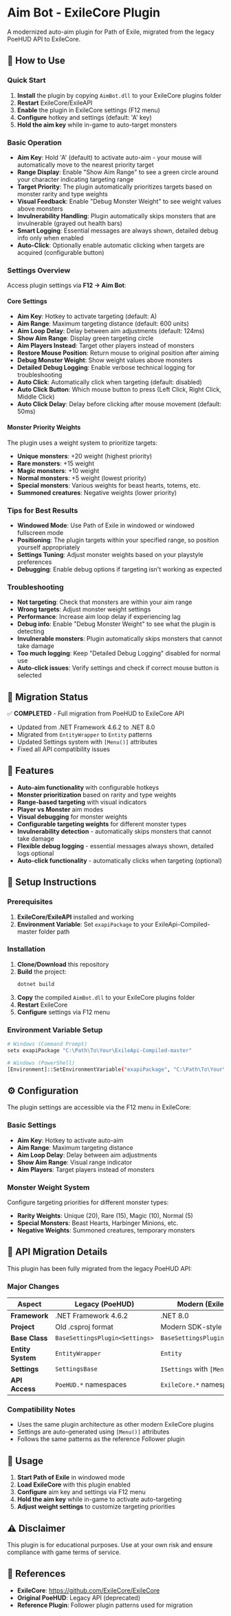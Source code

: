 # Aim Bot - ExileCore Plugin

A modernized auto-aim plugin for Path of Exile, migrated from the legacy PoeHUD API to ExileCore.

## 🚀 How to Use

### Quick Start
1. **Install** the plugin by copying `AimBot.dll` to your ExileCore plugins folder
2. **Restart** ExileCore/ExileAPI
3. **Enable** the plugin in ExileCore settings (F12 menu)
4. **Configure** hotkey and settings (default: 'A' key)
5. **Hold the aim key** while in-game to auto-target monsters

### Basic Operation
- **Aim Key**: Hold 'A' (default) to activate auto-aim - your mouse will automatically move to the nearest priority target
- **Range Display**: Enable "Show Aim Range" to see a green circle around your character indicating targeting range
- **Target Priority**: The plugin automatically prioritizes targets based on monster rarity and type weights
- **Visual Feedback**: Enable "Debug Monster Weight" to see weight values above monsters
- **Invulnerability Handling**: Plugin automatically skips monsters that are invulnerable (grayed out health bars)
- **Smart Logging**: Essential messages are always shown, detailed debug info only when enabled
- **Auto-Click**: Optionally enable automatic clicking when targets are acquired (configurable button)

### Settings Overview
Access plugin settings via **F12 → Aim Bot**:

#### Core Settings
- **Aim Key**: Hotkey to activate targeting (default: A)
- **Aim Range**: Maximum targeting distance (default: 600 units)
- **Aim Loop Delay**: Delay between aim adjustments (default: 124ms)
- **Show Aim Range**: Display green targeting circle
- **Aim Players Instead**: Target other players instead of monsters
- **Restore Mouse Position**: Return mouse to original position after aiming
- **Debug Monster Weight**: Show weight values above monsters
- **Detailed Debug Logging**: Enable verbose technical logging for troubleshooting
- **Auto Click**: Automatically click when targeting (default: disabled)
- **Auto Click Button**: Which mouse button to press (Left Click, Right Click, Middle Click)
- **Auto Click Delay**: Delay before clicking after mouse movement (default: 50ms)

#### Monster Priority Weights
The plugin uses a weight system to prioritize targets:
- **Unique monsters**: +20 weight (highest priority)
- **Rare monsters**: +15 weight
- **Magic monsters**: +10 weight  
- **Normal monsters**: +5 weight (lowest priority)
- **Special monsters**: Various weights for beast hearts, totems, etc.
- **Summoned creatures**: Negative weights (lower priority)

### Tips for Best Results
- **Windowed Mode**: Use Path of Exile in windowed or windowed fullscreen mode
- **Positioning**: The plugin targets within your specified range, so position yourself appropriately
- **Settings Tuning**: Adjust monster weights based on your playstyle preferences
- **Debugging**: Enable debug options if targeting isn't working as expected

### Troubleshooting
- **Not targeting**: Check that monsters are within your aim range
- **Wrong targets**: Adjust monster weight settings
- **Performance**: Increase aim loop delay if experiencing lag
- **Debug info**: Enable "Debug Monster Weight" to see what the plugin is detecting
- **Invulnerable monsters**: Plugin automatically skips monsters that cannot take damage
- **Too much logging**: Keep "Detailed Debug Logging" disabled for normal use
- **Auto-click issues**: Verify settings and check if correct mouse button is selected

## 🔄 Migration Status

✅ **COMPLETED** - Full migration from PoeHUD to ExileCore API
- Updated from .NET Framework 4.6.2 to .NET 8.0
- Migrated from `EntityWrapper` to `Entity` patterns
- Updated Settings system with `[Menu()]` attributes
- Fixed all API compatibility issues

## 🎯 Features

- **Auto-aim functionality** with configurable hotkeys
- **Monster prioritization** based on rarity and type weights
- **Range-based targeting** with visual indicators  
- **Player vs Monster** aim modes
- **Visual debugging** for monster weights
- **Configurable targeting weights** for different monster types
- **Invulnerability detection** - automatically skips monsters that cannot take damage
- **Flexible debug logging** - essential messages always shown, detailed logs optional
- **Auto-click functionality** - automatically clicks when targeting (optional)

## 🔧 Setup Instructions

### Prerequisites
1. **ExileCore/ExileAPI** installed and working
2. **Environment Variable**: Set `exapiPackage` to your ExileApi-Compiled-master folder path

### Installation
1. **Clone/Download** this repository
2. **Build** the project:
   ```bash
   dotnet build
   ```
3. **Copy** the compiled `AimBot.dll` to your ExileCore plugins folder
4. **Restart** ExileCore
5. **Configure** settings via F12 menu

### Environment Variable Setup
```bash
# Windows (Command Prompt)
setx exapiPackage "C:\Path\To\Your\ExileApi-Compiled-master"

# Windows (PowerShell)
[Environment]::SetEnvironmentVariable("exapiPackage", "C:\Path\To\Your\ExileApi-Compiled-master", "User")
```

## ⚙️ Configuration

The plugin settings are accessible via the F12 menu in ExileCore:

### Basic Settings
- **Aim Key**: Hotkey to activate auto-aim
- **Aim Range**: Maximum targeting distance
- **Aim Loop Delay**: Delay between aim adjustments
- **Show Aim Range**: Visual range indicator
- **Aim Players**: Target players instead of monsters

### Monster Weight System
Configure targeting priorities for different monster types:
- **Rarity Weights**: Unique (20), Rare (15), Magic (10), Normal (5)
- **Special Monsters**: Beast Hearts, Harbinger Minions, etc.
- **Negative Weights**: Summoned creatures, temporary monsters

## 🔄 API Migration Details

This plugin has been fully migrated from the legacy PoeHUD API:

### Major Changes
| **Aspect** | **Legacy (PoeHUD)** | **Modern (ExileCore)** |
|------------|---------------------|------------------------|
| **Framework** | .NET Framework 4.6.2 | .NET 8.0 |
| **Project** | Old .csproj format | Modern SDK-style |
| **Base Class** | `BaseSettingsPlugin<Settings>` | `BaseSettingsPlugin<Settings>` |
| **Entity System** | `EntityWrapper` | `Entity` |
| **Settings** | `SettingsBase` | `ISettings` with `[Menu()]` |
| **API Access** | `PoeHUD.*` namespaces | `ExileCore.*` namespaces |

### Compatibility Notes
- Uses the same plugin architecture as other modern ExileCore plugins
- Settings are auto-generated using `[Menu()]` attributes
- Follows the same patterns as the reference Follower plugin

## 📝 Usage

1. **Start Path of Exile** in windowed mode
2. **Load ExileCore** with this plugin enabled
3. **Configure** aim key and settings via F12 menu
4. **Hold the aim key** while in-game to activate auto-targeting
5. **Adjust weight settings** to customize targeting priorities

## ⚠️ Disclaimer

This plugin is for educational purposes. Use at your own risk and ensure compliance with game terms of service.

## 🔗 References

- **ExileCore**: https://github.com/ExileCore/ExileCore
- **Original PoeHUD**: Legacy API (deprecated)
- **Reference Plugin**: Follower plugin patterns used for migration 